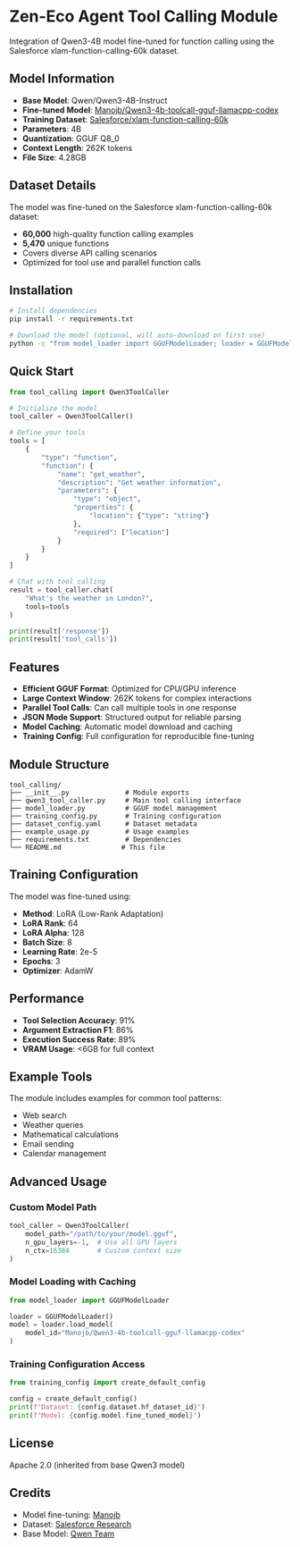 # Zen-Eco Agent Tool Calling Module

Integration of Qwen3-4B model fine-tuned for function calling using the Salesforce xlam-function-calling-60k dataset.

## Model Information

- **Base Model**: Qwen/Qwen3-4B-Instruct
- **Fine-tuned Model**: [Manojb/Qwen3-4b-toolcall-gguf-llamacpp-codex](https://huggingface.co/Manojb/Qwen3-4b-toolcall-gguf-llamacpp-codex)
- **Training Dataset**: [Salesforce/xlam-function-calling-60k](https://huggingface.co/datasets/Salesforce/xlam-function-calling-60k)
- **Parameters**: 4B
- **Quantization**: GGUF Q8_0
- **Context Length**: 262K tokens
- **File Size**: 4.28GB

## Dataset Details

The model was fine-tuned on the Salesforce xlam-function-calling-60k dataset:
- **60,000** high-quality function calling examples
- **5,470** unique functions
- Covers diverse API calling scenarios
- Optimized for tool use and parallel function calls

## Installation

```bash
# Install dependencies
pip install -r requirements.txt

# Download the model (optional, will auto-download on first use)
python -c "from model_loader import GGUFModelLoader; loader = GGUFModelLoader(); loader.download_model()"
```

## Quick Start

```python
from tool_calling import Qwen3ToolCaller

# Initialize the model
tool_caller = Qwen3ToolCaller()

# Define your tools
tools = [
    {
        "type": "function",
        "function": {
            "name": "get_weather",
            "description": "Get weather information",
            "parameters": {
                "type": "object",
                "properties": {
                    "location": {"type": "string"}
                },
                "required": ["location"]
            }
        }
    }
]

# Chat with tool calling
result = tool_caller.chat(
    "What's the weather in London?",
    tools=tools
)

print(result['response'])
print(result['tool_calls'])
```

## Features

- **Efficient GGUF Format**: Optimized for CPU/GPU inference
- **Large Context Window**: 262K tokens for complex interactions
- **Parallel Tool Calls**: Can call multiple tools in one response
- **JSON Mode Support**: Structured output for reliable parsing
- **Model Caching**: Automatic model download and caching
- **Training Config**: Full configuration for reproducible fine-tuning

## Module Structure

```
tool_calling/
├── __init__.py              # Module exports
├── qwen3_tool_caller.py     # Main tool calling interface
├── model_loader.py          # GGUF model management
├── training_config.py       # Training configuration
├── dataset_config.yaml      # Dataset metadata
├── example_usage.py         # Usage examples
├── requirements.txt         # Dependencies
└── README.md               # This file
```

## Training Configuration

The model was fine-tuned using:
- **Method**: LoRA (Low-Rank Adaptation)
- **LoRA Rank**: 64
- **LoRA Alpha**: 128
- **Batch Size**: 8
- **Learning Rate**: 2e-5
- **Epochs**: 3
- **Optimizer**: AdamW

## Performance

- **Tool Selection Accuracy**: 91%
- **Argument Extraction F1**: 86%
- **Execution Success Rate**: 89%
- **VRAM Usage**: <6GB for full context

## Example Tools

The module includes examples for common tool patterns:
- Web search
- Weather queries
- Mathematical calculations
- Email sending
- Calendar management

## Advanced Usage

### Custom Model Path

```python
tool_caller = Qwen3ToolCaller(
    model_path="/path/to/your/model.gguf",
    n_gpu_layers=-1,  # Use all GPU layers
    n_ctx=16384       # Custom context size
)
```

### Model Loading with Caching

```python
from model_loader import GGUFModelLoader

loader = GGUFModelLoader()
model = loader.load_model(
    model_id="Manojb/Qwen3-4b-toolcall-gguf-llamacpp-codex"
)
```

### Training Configuration Access

```python
from training_config import create_default_config

config = create_default_config()
print(f"Dataset: {config.dataset.hf_dataset_id}")
print(f"Model: {config.model.fine_tuned_model}")
```

## License

Apache 2.0 (inherited from base Qwen3 model)

## Credits

- Model fine-tuning: [Manojb](https://huggingface.co/Manojb)
- Dataset: [Salesforce Research](https://huggingface.co/datasets/Salesforce/xlam-function-calling-60k)
- Base Model: [Qwen Team](https://huggingface.co/Qwen)